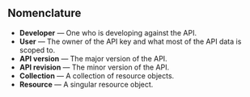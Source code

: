 ## Nomenclature

* **Developer** — One who is developing against the API.
* **User** — The owner of the API key and what most of the API data is scoped to.
* **API version** — The major version of the API.
* **API revision** — The minor version of the API.
* **Collection** — A collection of resource objects.
* **Resource** — A singular resource object.
